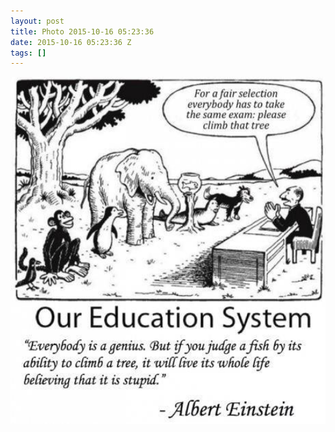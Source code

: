 ```yaml
---
layout: post
title: Photo 2015-10-16 05:23:36
date: 2015-10-16 05:23:36 Z
tags: []
---
```

![](/media/2015/10/131267913702.jpg)
